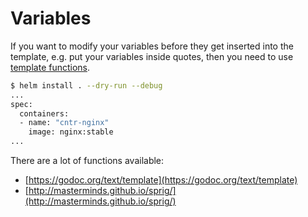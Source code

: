 # Variables

If you want to modify your variables before they get inserted into the template, e.g. put your variables inside quotes, then you need to use [template functions](https://helm.sh/docs/chart_template_guide/#built-in-objects). 


```bash
$ helm install . --dry-run --debug 
...
spec:
  containers:
  - name: "cntr-nginx"
    image: nginx:stable
...
```

There are a lot of functions available:

- [https://godoc.org/text/template](https://godoc.org/text/template)
- [http://masterminds.github.io/sprig/](http://masterminds.github.io/sprig/)